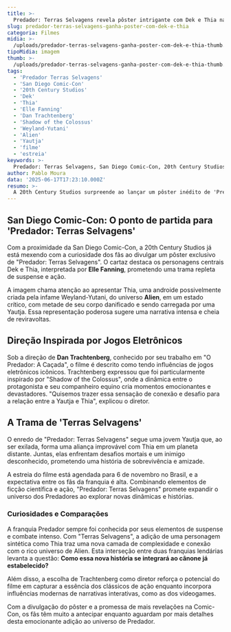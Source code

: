 ```yaml
---
title: >-
  Predador: Terras Selvagens revela pôster intrigante com Dek e Thia na San Diego Comic-Con
slug: predador-terras-selvagens-ganha-poster-com-dek-e-thia
categoria: Filmes
midia: >-
  /uploads/predador-terras-selvagens-ganha-poster-com-dek-e-thia-thumb.jpg
tipoMidia: imagem
thumb: >-
  /uploads/predador-terras-selvagens-ganha-poster-com-dek-e-thia-thumb.jpg
tags:
  - 'Predador Terras Selvagens'
  - 'San Diego Comic-Con'
  - '20th Century Studios'
  - 'Dek'
  - 'Thia'
  - 'Elle Fanning'
  - 'Dan Trachtenberg'
  - 'Shadow of the Colossus'
  - 'Weyland-Yutani'
  - 'Alien'
  - 'Yautja'
  - 'filme'
  - 'estreia'
keywords: >-
  Predador: Terras Selvagens, San Diego Comic-Con, 20th Century Studios, Dek, Thia, Elle Fanning, Dan Trachtenberg, Shadow of the Colossus, Weyland-Yutani, Alien, Yautja, filme, estreia
author: Pablo Moura
data: '2025-06-17T17:23:10.000Z'
resumo: >-
  A 20th Century Studios surpreende ao lançar um pôster inédito de 'Predador: Terras Selvagens' na San Diego Comic-Con, destacando personagens icônicos em uma nova aventura. O filme, dirigido por Dan Trachtenberg, promete uma narrativa envolvente e cheia de ação.
---
```


## San Diego Comic-Con: O ponto de partida para 'Predador: Terras Selvagens'

Com a proximidade da San Diego Comic-Con, a 20th Century Studios já está mexendo com a curiosidade dos fãs ao divulgar um pôster exclusivo de "Predador: Terras Selvagens". O cartaz destaca os personagens centrais Dek e Thia, interpretada por **Elle Fanning**, prometendo uma trama repleta de suspense e ação.

A imagem chama atenção ao apresentar Thia, uma androide possivelmente criada pela infame Weyland-Yutani, do universo **Alien**, em um estado crítico, com metade de seu corpo danificado e sendo carregada por uma Yautja. Essa representação poderosa sugere uma narrativa intensa e cheia de reviravoltas.

## Direção Inspirada por Jogos Eletrônicos

Sob a direção de **Dan Trachtenberg**, conhecido por seu trabalho em "O Predador: A Caçada", o filme é descrito como tendo influências de jogos eletrônicos icônicos. Trachtenberg expressou que foi particularmente inspirado por "Shadow of the Colossus", onde a dinâmica entre o protagonista e seu companheiro equino cria momentos emocionantes e devastadores. "Quisemos trazer essa sensação de conexão e desafio para a relação entre a Yautja e Thia", explicou o diretor.

## A Trama de 'Terras Selvagens'

O enredo de "Predador: Terras Selvagens" segue uma jovem Yautja que, ao ser exilada, forma uma aliança improvável com Thia em um planeta distante. Juntas, elas enfrentam desafios mortais e um inimigo desconhecido, prometendo uma história de sobrevivência e amizade.

A estreia do filme está agendada para 6 de novembro no Brasil, e a expectativa entre os fãs da franquia é alta. Combinando elementos de ficção científica e ação, "Predador: Terras Selvagens" promete expandir o universo dos Predadores ao explorar novas dinâmicas e histórias.

### Curiosidades e Comparações

A franquia Predador sempre foi conhecida por seus elementos de suspense e combate intenso. Com "Terras Selvagens", a adição de uma personagem sintética como Thia traz uma nova camada de complexidade e conexão com o rico universo de Alien. Esta interseção entre duas franquias lendárias levanta a questão: **Como essa nova história se integrará ao cânone já estabelecido?**

Além disso, a escolha de Trachtenberg como diretor reforça o potencial do filme em capturar a essência dos clássicos de ação enquanto incorpora influências modernas de narrativas interativas, como as dos videogames.

Com a divulgação do pôster e a promessa de mais revelações na Comic-Con, os fãs têm muito a antecipar enquanto aguardam por mais detalhes desta emocionante adição ao universo de Predador.